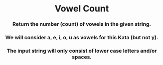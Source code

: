 <div align = "center">

# Vowel Count

</div>

<div align = "center">

<h3>Return the number (count) of vowels in the given string.</h3>

<h3>We will consider a, e, i, o, u as vowels for this Kata (but not y).</h3>

<h3>The input string will only consist of lower case letters and/or spaces.</h3>

</div>
